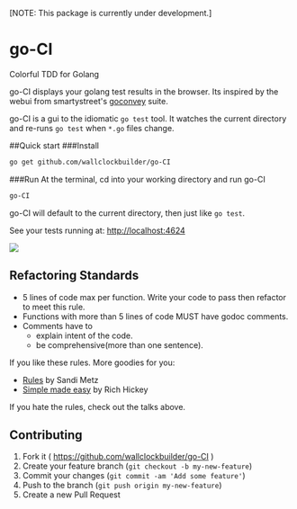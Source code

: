 [NOTE: This package is currently under development.]

# go-CI
Colorful TDD for Golang

go-CI displays your golang test results in the browser.
Its inspired by the webui from smartystreet's [goconvey](https://github.com/smartystreets/goconvey) suite.

go-CI is a gui to the idiomatic `go test` tool.
It watches the current directory and re-runs `go test` when `*.go` files change.


##Quick start
###Install
```bash
go get github.com/wallclockbuilder/go-CI
```

###Run
At the terminal, cd into your working directory and run go-CI
```bash
go-CI
```
go-CI will default to the current directory, then just like `go test`.

See your tests running at: [http://localhost:4624](http://localhost:4624)


![](https://cdn-images-2.medium.com/max/600/1*_SxyPZYd5i_ss1KomYmJMg.png)

## Refactoring Standards
- 5 lines of code max per function. Write your code to pass then refactor to meet this rule.
- Functions with more than 5 lines of code MUST have godoc comments.
- Comments have to
  - explain intent of the code.
  - be comprehensive(more than one sentence).


If you like these rules. More goodies for you:
- [Rules](https://www.youtube.com/watch?v=npOGOmkxuio) by Sandi Metz
- [Simple made easy](http://www.infoq.com/presentations/Simple-Made-Easy) by Rich Hickey

If you hate the rules, check out the talks above.

## Contributing
1. Fork it ( https://github.com/wallclockbuilder/go-CI )
2. Create your feature branch (`git checkout -b my-new-feature`)
3. Commit your changes (`git commit -am 'Add some feature'`)
4. Push to the branch (`git push origin my-new-feature`)
5. Create a new Pull Request
